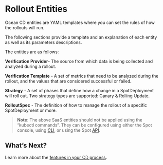 # Rollout Entities

Ocean CD entities are YAML templates where you can set the rules of how the rollouts will run.  

The following sections provide a template and an explanation of each entity as well as its parameters descriptions.  

The entities are as follows:   

**Verification Provider**- The source from which data is being collected and analyzed during a rollout.

**Verification Template** - A set of metrics that need to be analyzed during the rollout, and the values that are considered successful or failed.

**Strategy** - A set of phases that define how a change in a SpotDeployment will roll out. Two strategy types are supported: Canary & Rolling Update.  

**RolloutSpec** - The definition of how to manage the rollout of a specific SpotDeployment or more.


> **Note**: The above SaaS entities should not be applied using the “kubectl commands”. They can be configured using either the Spot console, using [CLI](https://github.com/spotinst/spot-oceancd-cli#ocean-cd-entities), or using the Spot [API](https://docs.spot.io/api/#tag/Ocean-CD).


## What’s Next?

Learn more about the [features in your CD process](ocean-cd/concepts-features/).
